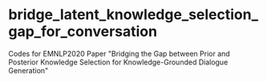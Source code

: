 # bridge_latent_knowledge_selection_gap_for_conversation
Codes for EMNLP2020 Paper "Bridging the Gap between Prior and Posterior Knowledge Selection for Knowledge-Grounded Dialogue Generation"
